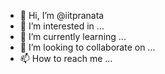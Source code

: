 - 👋 Hi, I’m @iitpranata
- 👀 I’m interested in ...
- 🌱 I’m currently learning ...
- 💞️ I’m looking to collaborate on ...
- 📫 How to reach me ...

<!---
iitpranata/iitpranata is a ✨ special ✨ repository because its `README.md` (this file) appears on your GitHub profile.
You can click the Preview link to take a look at your changes.
--->
